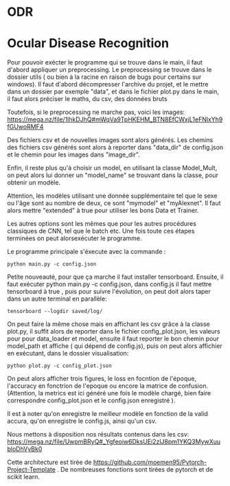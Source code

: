 # ODR
<h1>Ocular Disease Recognition</h1>

Pour pouvoir exécter le programme qui se trouve dans le main, il faut d'abord appliquer un preprocessing.
Le preprocessing se trouve dans le dossier utils ( ou bien à la racine en raison de bugs pour certains sur windows). Il faut d'abord décompresser l'archive du projet, et le mettre dans un dossier par exemple "data", et dans le fichier plot.py dans le main, il faut alors préciser le maths, du csv, des données bruts

Toutefois, si le preprocessing ne marche pas, voici les images:
https://mega.nz/file/1lhkDJhQ#mWqVa9TpHKEHM_BTN8EfCWxjL1eFNlxYh9fGUwoRMF4

Des fichiers csv et de nouvelles images sont alors générés. Les chemins des fichiers csv générés sont alors à reporter dans "data_dir" de config.json et le chemin pour les images dans "image_dir".

Enfin, il reste plus qu'à choisir un model, en utilisant la classe Model_Mult, on peut alors lui donner un "model_name" se trouvant dans la classe, pour obtenir un modèle.

Attention, les modèles utilisant une donnée supplémentaire tel que le sexe ou l'âge sont au nombre de deux, ce sont "mymodel" et "myAlexnet". Il faut alors mettre "extended" à true pour utiliser les bons Data et Trainer.

Les autres options sont les mêmes que pour les autres procédures classiques de CNN, tel que le batch etc.
Une fois toute ces étapes terminées on peut alorsexécuter le programme.

Le programme principale s'éxecute avec la commande : 

`python main.py -c config.json`


Petite nouveauté, pour que ça marche il faut installer tensorboard.
Ensuite, il faut exécuter python main.py -c config.json, dans config.js il faut mettre tensorboard à true , puis pour suivre l'évolution, on peut doit alors taper dans un autre terminal en parallèle:

`tensorboard --logdir saved/log/`

On peut faire la même chose mais en affichant les csv grâce à la classe plot.py, il suffit alors de reporter dans le fichier config_plot.json, les valeurs pour pour data_loader et model, ensuite il faut reporter le bon chemin pour model_path et affiche ( qui dépend de config.js), puis on peut alors affichier en exécutant, dans le dossier visualisation:

`python plot.py -c config_plot.json`

On peut alors afficher trois figures, le loss en focntion de l'époque, l'accuracy en fonctrion de l'epoque ou encore la matrice de confusion. (Attention, la metrics est ici généré une fois le modèle chargé, bien faire correspondre config_plot.json et le config.json enregistré ).

Il est à noter qu'on enregistre le meilleur modèle en fonction de la valid accura, qu'on enregistre le config.js, ainsi qu'un csv.

Nous mettons à disposition nos résultats contenus dans les csv:
https://mega.nz/file/UwpmBRyQ#_Ygfeoiw6DksUEi2zlJ8pm1YKQ3MywXuubloDhVyBk0

Cette architecture est tirée de https://github.com/moemen95/Pytorch-Project-Template .
De nombreuses fonctions sont tirées de pytorch et de scikit learn.
